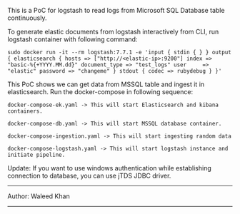 This is a PoC for logstash to read logs from Microsoft SQL Database table continuously.

To generate elastic documents from logstash interactively from CLI, run logstash container with following command:

    sudo docker run -it --rm logstash:7.7.1 -e 'input { stdin { } } output { elasticsearch { hosts => ["http://<elastic-ip>:9200"] index => "basic-%{+YYYY.MM.dd}" document_type => "test_logs" user     => "elastic" password => "changeme" } stdout { codec => rubydebug } }'

This PoC shows we can get data from MSSQL table and ingest it in elasticsearch. Run the docker-compose in following sequence:

    docker-compose-ek.yaml -> This will start Elasticsearch and kibana containers.

    docker-compose-db.yaml -> This will start MSSQL database container.

    docker-compose-ingestion.yaml -> This will start ingesting random data 

    docker-compose-logstash.yaml -> This will start logstash instance and initiate pipeline.

Update: If you want to use windows authentication while establishing connection to database, you can use jTDS JDBC driver.

********************
Author: Waleed Khan
********************
